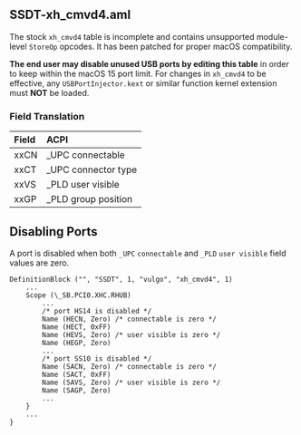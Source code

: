 ## SSDT-xh_cmvd4.aml

The stock ```xh_cmvd4``` table is incomplete and contains unsupported module-level ```StoreOp``` opcodes. It has been patched for proper macOS compatibility. 

**The end user may disable unused USB ports by editing this table** in order to keep within the macOS 15 port limit. For changes in ```xh_cmvd4``` to be effective, any ```USBPortInjector.kext``` or similar function kernel extension must __NOT__ be loaded.

### Field Translation

| Field | ACPI                 |
|:------|:---------------------|
| xxCN  | _UPC connectable     |
| xxCT  | _UPC connector type  |
| xxVS  | _PLD user visible    |
| xxGP  | _PLD group position  |

## Disabling Ports

A port is disabled when both ```_UPC``` ```connectable``` and ```_PLD``` ```user visible``` field values are zero.

```
DefinitionBlock ("", "SSDT", 1, "vulgo", "xh_cmvd4", 1)
    ...
    Scope (\_SB.PCI0.XHC.RHUB)
        ...
        /* port HS14 is disabled */
        Name (HECN, Zero) /* connectable is zero */
        Name (HECT, 0xFF)
        Name (HEVS, Zero) /* user visible is zero */
        Name (HEGP, Zero)
        ...        
        /* port SS10 is disabled */
        Name (SACN, Zero) /* connectable is zero */
        Name (SACT, 0xFF)
        Name (SAVS, Zero) /* user visible is zero */
        Name (SAGP, Zero)
        ...
    }
    ...
}
```
